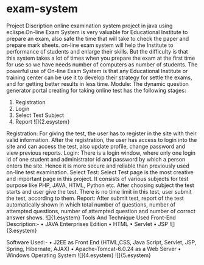 # exam-system
Project Discription
online examination system project in java using eclispe.On-line Exam System is very valuable for  Educational Institute to prepare an exam, also  safe the time that will take to check the paper and prepare mark sheets. on-line exam system  will help the Institute to performance of students and enlarge their skills. But the difficulty is that  this system takes a lot of times when you prepare the exam at the first time for use so we have  needs number of computers as  number of students.
The powerful  use of On-line Exam System is that any Educational Institute or training center can be use it to develop their strategy for settle the exams, and for getting better results in less time.
Module:
The dynamic question generator portal creating for taking online test has the following stages:
1.	Registration
2.	Login
3.	Select Test Subject
4.	Report
![]{2.esystem}

Registration:
For giving the test, the user has to register in the site with their valid information. After the registration, the user has access to login into the site and can access the test, also update profile, change password and view previous reports. 
Login:
There is a login window, where only one login id of one student and administrator id and password by which a person enters the site. Hence it is more secure and reliable than previously used on-line test examination.
Select Test:
Select Test page is the most creative and important page in this project. It consists of various subjects for test purpose like PHP, JAVA, HTML, Python etc. After choosing subject the test starts and user give the test. There is no time limit in this test, user submit the test, according to them.
Report:
After submit test, report of the test automatically shown in which total number of questions, number of attempted questions, number of attempted question and number of correct answer shows. 
![]{1.esystem}
Tools And Technique Used
Front-End Description:-
•	JAVA Enterprises Edition
•	HTML
•	Servlet
•	JSP
![]{3.esystem}
 
Software Used:- 
•	J2EE  as Front End (HTML,CSS, Java Script, Servlet, JSP, Spring, Hibernate, AJAX)
•	Apache-Tomcat-6.0.24 as a Web Server
•	Windows  Operating System
![]{4.esystem}
![]{5.esystem}
     

